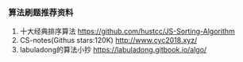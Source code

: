 ### 算法刷题推荐资料
1. 十大经典排序算法 https://github.com/hustcc/JS-Sorting-Algorithm
2. CS-notes(Githus stars:120K) http://www.cyc2018.xyz/
3. labuladong的算法小抄 https://labuladong.gitbook.io/algo/